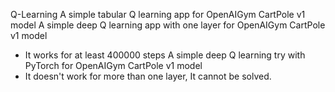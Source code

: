 Q-Learning
A simple tabular Q learning app for OpenAIGym CartPole v1 model
A simple deep Q learning app with one layer for OpenAIGym CartPole v1 model
  * It works for at least 400000 steps
A simple deep Q learning try with PyTorch for OpenAIGym CartPole v1 model
  * It doesn't work for more than one layer, It cannot be solved.


